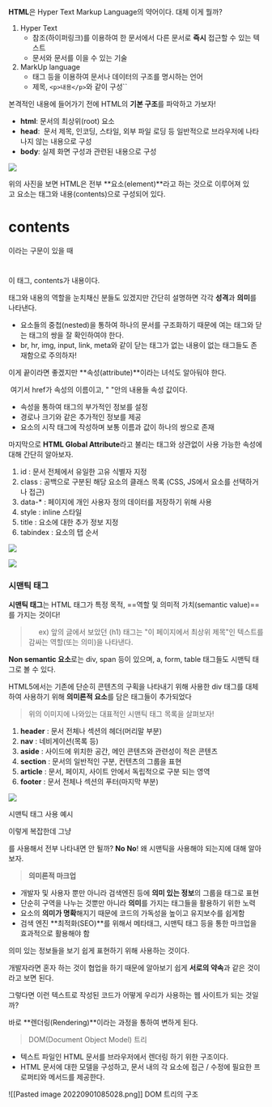 **HTML**은 Hyper Text Markup Language의 약어이다. 대체 이게 뭘까?

1.  Hyper Text
    -   참조(하이퍼링크)를 이용하여 한 문서에서 다른 문서로 **즉시** 접근할 수 있는 텍스트
    -   문서와 문서를 이을 수 있는 기술
2.  MarkUp language
    -   태그 등을 이용하여 문서나 데이터의 구조를 명시하는 언어
    -   <h>제목</h>, `<p>내용</p>`와 같이 구성``

본격적인 내용에 들어가기 전에 HTML의 **기본 구조**를 파악하고 가보자!

-   **html**: 문서의 최상위(root) 요소
-   **head**:  문서 제목, 인코딩, 스타일, 외부 파일 로딩 등 일반적으로 브라우저에 나타나지 않는 내용으로 구성
-   **body**: 실제 화면 구성과 관련된 내용으로 구성

![](https://blog.kakaocdn.net/dn/cZNLe5/btrI4UB25v9/1rcK8quYKRiKREHtEONTck/img.png)

위의 사진을 보면 HTML은 전부 **요소(element)**라고 하는 것으로 이루어져 있고 요소는 태그와 내용(contents)으로 구성되어 있다.

<h1>contents</h1>이라는 구문이 있을 때 <h1></h1>이 태그, contents가 내용이다.

태그와 내용의 역할을 눈치채신 분들도 있겠지만 간단히 설명하면 각각 **성격**과 **의미**를 나타낸다.

-   요소들의 중첩(nested)을 통하여 하나의 문서를 구조화하기 때문에 여는 태그와 닫는 태그의 쌍을 잘 확인하여야 한다.
-   br, hr, img, input, link, meta와 같이 닫는 태그가 없는 내용이 없는 태그들도 존재함으로 주의하자!

이게 끝이라면 좋겠지만 **속성(attribute)**이라는 녀석도 알아둬야 한다.

<a href="https//google.com"></a> 여기서 href가 속성의 이름이고, " "안의 내용들 속성 값이다.

-   속성을 통하여 태그의 부가적인 정보를 설정
-   경로나 크기와 같은 추가적인 정보를 제공
-   요소의 시작 태그에 작성하며 보통 이름과 값이 하나의 쌍으로 존재

마지막으로 **HTML Global Attribute**라고 불리는 태그와 상관없이 사용 가능한 속성에 대해 간단히 알아보자.

1.  id : 문서 전체에서 유일한 고유 식별자 지정
2.  class : 공백으로 구분된 해당 요소의 클래스 목록 (CSS, JS에서 요소를 선택하거나 접근)
3.  data-* : 페이지에 개인 사용자 정의 데이터를 저장하기 위해 사용
4.  style : inline 스타일
5.  title : 요소에 대한 추가 정보 지정
6.  tabindex : 요소의 탭 순서

![](https://blog.kakaocdn.net/dn/k1nv1/btrIXXtIdXp/kSEjDwy21bAZ8ytpycdE80/img.png)



![](https://blog.kakaocdn.net/dn/q6GXx/btrI4UIQYFv/sHmhNyCDV7P9EuQrUQUE0K/img.png)

### 시맨틱 태그

**시맨틱 태그**는 HTML 태그가 특정 목적, ==역할 및 의미적 가치(semantic value)==를 가지는 것이다!

>     ex) 앞의 글에서 보았던 (h1) 태그는 "이 페이지에서 최상위 제목"인 텍스트를 감싸는 역할(또는 의미)을 나타낸다.

**Non semantic 요소**로는 div, span 등이 있으며, a, form, table 태그들도 시맨틱 태그로 볼 수 있다.

HTML5에서는 기존에 단순히 콘텐츠의 구획을 나타내기 위해 사용한 div 태그를 대체하여 사용하기 위해 **의미론적 요소**를 담은 태그들이 추가되었다

> 위의 이미지에 나와있는 대표적인 시맨틱 태그 목록을 살펴보자!

1.  **header** : 문서 전체나 섹션의 헤더(머리말 부분)
2.  **nav** : 네비게이션(목록 등)
3.  **aside** : 사이드에 위치한 공간, 메인 콘텐츠와 관련성이 적은 콘텐츠
4.  **section** : 문서의 일반적인 구분, 컨텐츠의 그룹을 표현
5.  **article** : 문서, 페이지, 사이트 안에서 독립적으로 구분 되는 영역
6.  **footer** : 문서 전체나 섹션의 푸터(마지막 부분)

![](https://blog.kakaocdn.net/dn/lPz2J/btrI6eUxURX/lUrgj6FgxIwrfcKj6hjVJk/img.png)

시맨틱 태그 사용 예시

이렇게 복잡한데 그냥 <div>를 사용해서 전부 나타내면 안 될까? **No No**! 왜 시맨틱을 사용해야 되는지에 대해 알아보자.

> **의미론적 마크업**

-   개발자 및 사용자 뿐만 아니라 검색엔진 등에 **의미 있는 정보**의 그룹을 태그로 표현
-   단순히 구역을 나누는 것뿐만 아니라 **의미**를 가지는 태그들을 활용하기 위한 노력
-   요소의 **의미가 명확**해지기 때문에 코드의 가독성을 높이고 유지보수를 쉽게함
-   검색 엔진 **최적화(SEO)**를 위해서 메타태그, 시맨틱 태그 등을 통한 마크업을 효과적으로 활용해야 함

의미 있는 정보들을 보기 쉽게 표현하기 위해 사용하는 것이다.

개발자라면 혼자 하는 것이 협업을 하기 때문에 알아보기 쉽게 **서로의 약속**과 같은 것이라고 보면 된다.

그렇다면 이런 텍스트로 작성된 코드가 어떻게 우리가 사용하는 웹 사이트가 되는 것일까?

바로 **렌더링(Rendering)**이라는 과정을 통하여 변하게 된다.

> DOM(Document Object Model) 트리

-   텍스트 파일인 HTML 문서를 브라우저에서 렌더링 하기 위한 구조이다.
-   HTML 문서에 대한 모델을 구성하고, 문서 내의 각 요소에 접근 / 수정에 필요한 프로퍼티와 메서드를 제공한다.

![[Pasted image 20220901085028.png]]
DOM 트리의 구조

